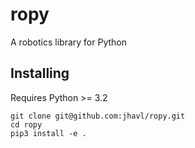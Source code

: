 # ropy
A robotics library for Python

## Installing

Requires Python >= 3.2

```shell script
git clone git@github.com:jhavl/ropy.git
cd ropy
pip3 install -e .
```
